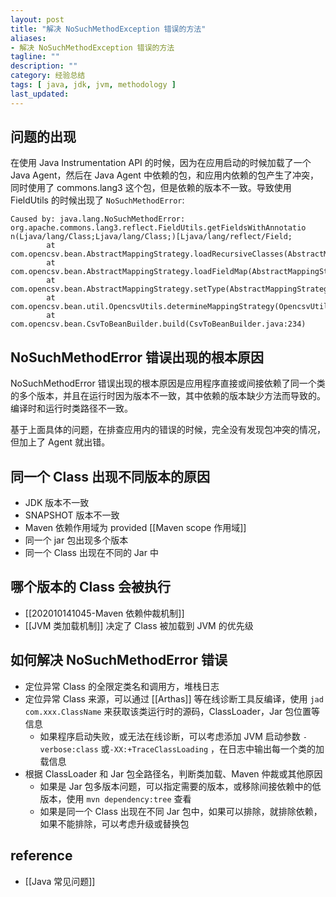 ```yaml
---
layout: post
title: "解决 NoSuchMethodException 错误的方法"
aliases: 
- 解决 NoSuchMethodException 错误的方法
tagline: ""
description: ""
category: 经验总结
tags: [ java, jdk, jvm, methodology ]
last_updated:
---
```


## 问题的出现
在使用 Java Instrumentation API 的时候，因为在应用启动的时候加载了一个 Java Agent，然后在 Java Agent 中依赖的包，和应用内依赖的包产生了冲突，同时使用了 commons.lang3 这个包，但是依赖的版本不一致。导致使用 FieldUtils 的时候出现了 `NoSuchMethodError`:

```
Caused by: java.lang.NoSuchMethodError: org.apache.commons.lang3.reflect.FieldUtils.getFieldsWithAnnotatio
n(Ljava/lang/Class;Ljava/lang/Class;)[Ljava/lang/reflect/Field;
        at com.opencsv.bean.AbstractMappingStrategy.loadRecursiveClasses(AbstractMappingStrategy.java:498)
        at com.opencsv.bean.AbstractMappingStrategy.loadFieldMap(AbstractMappingStrategy.java:440)
        at com.opencsv.bean.AbstractMappingStrategy.setType(AbstractMappingStrategy.java:363)
        at com.opencsv.bean.util.OpencsvUtils.determineMappingStrategy(OpencsvUtils.java:79)
        at com.opencsv.bean.CsvToBeanBuilder.build(CsvToBeanBuilder.java:234)
```

## NoSuchMethodError 错误出现的根本原因

NoSuchMethodError 错误出现的根本原因是应用程序直接或间接依赖了同一个类的多个版本，并且在运行时因为版本不一致，其中依赖的版本缺少方法而导致的。编译时和运行时类路径不一致。

基于上面具体的问题，在排查应用内的错误的时候，完全没有发现包冲突的情况，但加上了 Agent 就出错。

## 同一个 Class 出现不同版本的原因

- JDK 版本不一致
- SNAPSHOT 版本不一致
- Maven 依赖作用域为 provided [[Maven scope 作用域]]
- 同一个 jar 包出现多个版本
- 同一个 Class 出现在不同的 Jar 中

## 哪个版本的 Class 会被执行

- [[202010141045-Maven 依赖仲裁机制]]
- [[JVM 类加载机制]] 决定了 Class 被加载到 JVM 的优先级

## 如何解决 NoSuchMethodError 错误

- 定位异常 Class 的全限定类名和调用方，堆栈日志
- 定位异常 Class 来源，可以通过 [[Arthas]] 等在线诊断工具反编译，使用 `jad com.xxx.ClassName` 来获取该类运行时的源码，ClassLoader，Jar 包位置等信息
    - 如果程序启动失败，或无法在线诊断，可以考虑添加 JVM 启动参数 `-verbose:class` 或`-XX:+TraceClassLoading` ，在日志中输出每一个类的加载信息
- 根据 ClassLoader 和 Jar 包全路径名，判断类加载、Maven 仲裁或其他原因
    - 如果是 Jar 包多版本问题，可以指定需要的版本，或移除间接依赖中的低版本，使用 `mvn dependency:tree` 查看
    - 如果是同一个 Class 出现在不同 Jar 包中，如果可以排除，就排除依赖，如果不能排除，可以考虑升级或替换包

## reference

- [[Java 常见问题]]